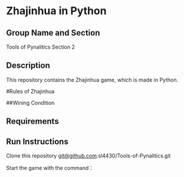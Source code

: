 Zhajinhua in Python
====

Group Name and Section
-------
Tools of Pynalitics
Section 2

Description
-------
This repository contains the Zhajinhua game, which is made in Python.

#Rules of Zhajinhua

##Wining Condition

Requirements
-------

Run Instructions
-------
Clone this repository
git@github.com:sl4430/Tools-of-Pynalitics.git

Start the game with the command：
